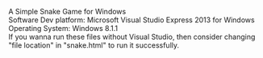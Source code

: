A Simple Snake Game for Windows
<br>
Software Dev platform: Microsoft Visual Studio Express 2013 for Windows
<br>
Operating System: Windows 8.1.1
<br>
If you wanna run these files without Visual Studio, then consider changing "file location" in "snake.html" to run it successfully.
<br>
